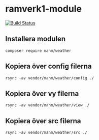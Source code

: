 # ramverk1-module
[![Build Status](https://travis-ci.org/mahm17/ramverk1-module.svg?branch=master)](https://travis-ci.org/mahm17/ramverk1-module)

Installera modulen
--------------------
```
composer require mahm/weather
```

Kopiera över config filerna
-----------
```
rsync -av vendor/mahm/weather/config ./
```

Kopiera över vy filerna
------------
```
rsync -av vendor/mahm/weather/view ./
```

Kopiera över src filerna
------------
```
rsync -av vendor/mahm/weather/src ./
```
